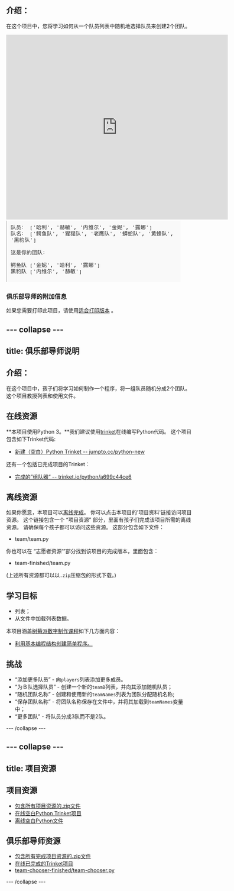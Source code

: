 ## 介绍：

在这个项目中，您将学习如何从一个队员列表中随机地选择队员来创建2个团队。

<div class="trinket">
  <iframe src="https://trinket.io/embed/python/ca3af66f8d?outputOnly=true&start=result" width="600" height="500" frameborder="0" marginwidth="0" marginheight="0" allowfullscreen>
  </iframe>
  <img src="images/team-finished.png">
</div>

### 俱乐部导师的附加信息

如果您需要打印此项目，请使用[适合打印版本](https://projects.raspberrypi.org/zh-CN/projects/team-chooser/print) 。

--- collapse ---
---
title: 俱乐部导师说明
---

## 介绍：

在这个项目中，孩子们将学习如何制作一个程序，将一组队员随机分成2个团队。 这个项目教授列表和使用文件。

## 在线资源

**本项目使用Python 3。**我们建议使用[trinket](https://trinket.io/)在线编写Python代码。 这个项目包含如下Trinket代码:

* [新建（空白）Python Trinket -- jumpto.cc/python-new](http://jumpto.cc/python-new)

还有一个包括已完成项目的Trinket：

* [完成的”组队器“ -- trinket.io/python/a699c44ce6](https://trinket.io/python/ca3af66f8d)

## 离线资源

如果你愿意，本项目可以[离线完成](https://www.codeclubprojects.org/en-GB/resources/python-working-offline/)。 你可以点击本项目的'项目资料'链接访问项目资源。 这个链接包含一个 “项目资源” 部分，里面有孩子们完成该项目所需的离线资源。 请确保每个孩子都可以访问这些资源。 这部分包含如下文件：

* team/team.py

你也可以在 “志愿者资源'”部分找到该项目的完成版本，里面包含：

* team-finished/team.py

(上述所有资源都可以以`.zip`压缩包的形式下载。)

## 学习目标

* 列表；
* 从文件中加载列表数据。

本项目涵盖[树莓派数字制作课程](http://rpf.io/curriculum)如下几方面内容：

* [利用基本编程结构创建简单程序。](https://www.raspberrypi.org/curriculum/programming/creator)

## 挑战

* “添加更多队员” - 向`players`列表添加更多成员。
* “为Ｂ队选择队员” - 创建一个新的`teamB`列表，并向其添加随机队员；
* “随机团队名称” - 创建和使用新的`teamNames`列表为团队分配随机名称;
* “保存团队名称” - 将团队名称保存在文件中，并将其加载到`teamNames`变量中；
* “更多团队” - 将队员分成3队而不是2队。

--- /collapse ---

--- collapse ---
---
title: 项目资源
---

## 项目资源

* [包含所有项目资源的.zip文件](resources/team-chooser-project-resources.zip)
* [在线空白Python Trinket项目](http://jumpto.cc/python-new)
* [离线空白Python文件](resources/new-new.py)

## 俱乐部导师资源

* [包含所有完成项目资源的.zip文件](resources/team-chooser-volunteer-resources.zip)
* [在线已完成的Trinket项目](https://trinket.io/python/ca3af66f8d)
* [team-chooser-finished/team-chooser.py](resources/team-chooser-finished-team-chooser.py)

--- /collapse ---